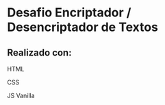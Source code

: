 <h1>Desafio Encriptador / Desencriptador de Textos</h1>
<h2>Realizado con:</h2>
<p>HTML</p>
<p>CSS</p>
<p>JS Vanilla</p>
